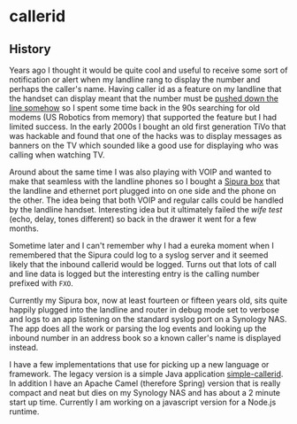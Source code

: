 # callerid

## History
Years ago I thought it would be quite cool and useful to receive some sort of notification or alert when my landline rang to display the number and perhaps the caller's name.  Having caller id as a feature on my landline that the handset can display meant that the number must be  [pushed down the line somehow](https://en.wikipedia.org/wiki/Caller_ID) so I spent some time back in the 90s searching for old modems (US Robotics from memory) that supported the feature but I had limited success.  In the early 2000s I bought an old first generation TiVo that was hackable and found that one of the hacks was to display messages as banners on the TV which sounded like a good use for displaying who was calling when watching TV.

Around about the same time I was also playing with VOIP and wanted to make that seamless with the landline phones so I bought a [Sipura box](https://www.voip-info.org/sipura-3000/) that the landline and ethernet port plugged into on one side and the phone on the other.  The idea being that both VOIP and regular calls could be handled by the landline handset.  Interesting idea but it ultimately failed the _wife test_ (echo, delay, tones different) so back in the drawer it went for a few months.

Sometime later and I can't remember why I had a eureka moment when I remembered that the Sipura could log to a syslog server and it seemed likely that the inbound callerid would be logged.  Turns out that lots of call and line data is logged but the interesting entry is the calling number prefixed with `FXO`.

Currently my Sipura box, now at least fourteen or fifteen years old, sits quite happily plugged into the landline and router in debug mode set to verbose and logs to an app listening on the standard syslog port on a Synology NAS.  The app does all the work or parsing the log events and looking up the inbound number in an address book so a known caller's name is displayed instead.

I have a few implementations that use for picking up a new language or framework.  The legacy version is a simple Java application [simple-callerid](https://github.com/eharrow/callerid/tree/master/simple-callerid).  In addition I have an Apache Camel (therefore Spring) version that is really compact and neat but dies on my Synology NAS and has about a 2 minute start up time.  Currently I am working on a javascript version for a Node.js runtime.
